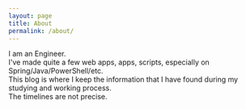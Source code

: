 ```yaml
---
layout: page
title: About
permalink: /about/
---
```


I am an Engineer.  
I've made quite a few web apps, apps, scripts, especially on Spring/Java/PowerShell/etc.  
This blog is where I keep the information that I have found during my studying and working process.  
The timelines are not precise.  
